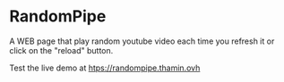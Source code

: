 # RandomPipe
A WEB page that play random youtube video each time you refresh it or click on the "reload" button.

Test the live demo at <htps://randompipe.thamin.ovh>
